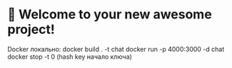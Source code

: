 # 🚀 Welcome to your new awesome project!
Docker локально:
docker build . -t chat 
docker run -p 4000:3000 -d chat
docker stop -t 0 (hash key начало ключа)
